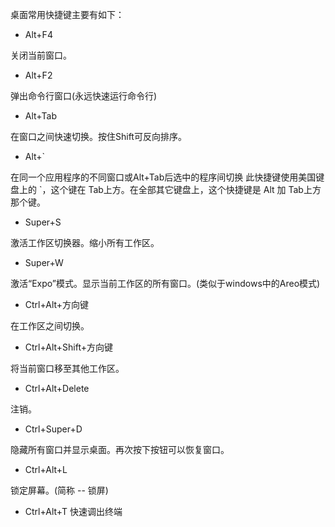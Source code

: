 桌面常用快捷键主要有如下：

* Alt+F4

关闭当前窗口。

* Alt+F2

弹出命令行窗口(永远快速运行命令行)

* Alt+Tab

在窗口之间快速切换。按住Shift可反向排序。

* Alt+`

在同一个应用程序的不同窗口或Alt+Tab后选中的程序间切换
此快捷键使用美国键盘上的 `，这个键在 Tab上方。在全部其它键盘上，这个快捷键是 Alt 加 Tab上方那个键。
 
* Super+S

激活工作区切换器。缩小所有工作区。

* Super+W

激活“Expo”模式。显示当前工作区的所有窗口。(类似于windows中的Areo模式)

* Ctrl+Alt+方向键

在工作区之间切换。

* Ctrl+Alt+Shift+方向键

将当前窗口移至其他工作区。

* Ctrl+Alt+Delete

注销。

* Ctrl+Super+D

隐藏所有窗口并显示桌面。再次按下按钮可以恢复窗口。

* Ctrl+Alt+L

锁定屏幕。(简称 -- 锁屏)
* Ctrl+Alt+T 
快速调出终端
